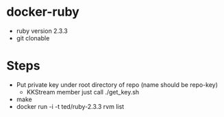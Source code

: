 # docker-ruby
- ruby version 2.3.3
- git clonable

# Steps
- Put private key under root directory of repo (name should be repo-key)
    * KKStream member just call ./get_key.sh
- make
- docker run -i -t  ted/ruby-2.3.3 rvm list
